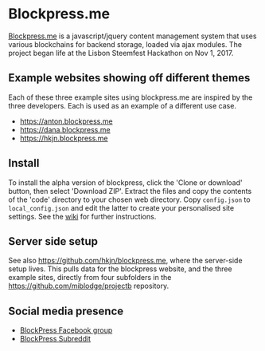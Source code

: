 # Blockpress.me
[Blockpress.me](https://blockpress.me) is a javascript/jquery content management system that uses various blockchains for backend storage, loaded via ajax modules. The project began life at the Lisbon Steemfest Hackathon on Nov 1, 2017.

## Example websites showing off different themes
Each of these three example sites using blockpress.me are inspired by the three developers. Each is used as an example of a different use case.
- https://anton.blockpress.me
- https://dana.blockpress.me
- https://hkjn.blockpress.me

## Install
To install the alpha version of blockpress, click the 'Clone or download' button, then select 'Download ZIP'. Extract the files and copy the contents of the 'code' directory to your chosen web directory. Copy `config.json` to `local_config.json` and edit the latter to create your personalised site settings. See the [wiki](https://github.com/blockpress/blockpress.me/wiki) for further instructions.

## Server side setup
See also https://github.com/hkjn/blockpress.me, where the server-side setup lives. This pulls data for the blockpress website, and the three example sites, directly from four subfolders in the https://github.com/miblodge/projectb repository.

## Social media presence
- [BlockPress Facebook group](https://www.facebook.com/groups/blockpress)
- [BlockPress Subreddit](https://www.reddit.com/r/blockpressCMS/)
